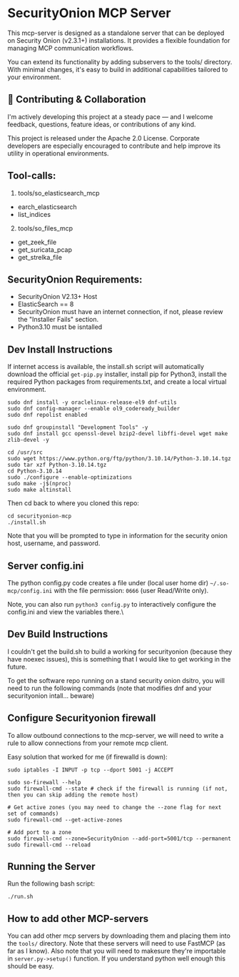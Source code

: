 # SecurityOnion MCP Server
This mcp-server is designed as a standalone server that can be deployed on Security Onion (v2.3.1+) installations. It provides a flexible foundation for managing MCP communication workflows.

You can extend its functionality by adding subservers to the tools/ directory. With minimal changes, it's easy to build in additional capabilities tailored to your environment.


## 🤝 Contributing & Collaboration
I'm actively developing this project at a steady pace — and I welcome feedback, questions, feature ideas, or contributions of any kind.

This project is released under the Apache 2.0 License.
Corporate developers are especially encouraged to contribute and help improve its utility in operational environments.

## Tool-calls:
1. tools/so_elasticsearch_mcp 
- earch_elasticsearch
- list_indices
2. tools/so_files_mcp
- get_zeek_file
- get_suricata_pcap
- get_strelka_file

## SecurityOnion Requirements:
- SecurityOnion V2.13+ Host
- ElasticSearch == 8
- SecurityOnion must have an internet connection, if not, please review the "Installer Fails" section.
- Python3.10 must be isntalled

## Dev Install Instructions
If internet access is available, the install.sh script will automatically download the official `get-pip.py` installer, install pip for Python3, install the required Python packages from requirements.txt, and create a local virtual environment.

```shell
sudo dnf install -y oraclelinux-release-el9 dnf-utils
sudo dnf config-manager --enable ol9_codeready_builder
sudo dnf repolist enabled

sudo dnf groupinstall "Development Tools" -y
sudo dnf install gcc openssl-devel bzip2-devel libffi-devel wget make zlib-devel -y

cd /usr/src
sudo wget https://www.python.org/ftp/python/3.10.14/Python-3.10.14.tgz
sudo tar xzf Python-3.10.14.tgz
cd Python-3.10.14
sudo ./configure --enable-optimizations
sudo make -j$(nproc)
sudo make altinstall

```
Then cd back to where you cloned this repo:
```
cd securityonion-mcp
./install.sh
```
Note that you will be prompted to type in information for the security onion host, username, and password.

## Server config.ini
The python config.py code creates a file under (local user home dir) `~/.so-mcp/config.ini` with the file permission: `0666` (user Read/Write only).

Note, you can also run `python3 config.py` to interactively configure the config.ini and view the variables there.\


## Dev Build Instructions
I couldn't get the build.sh to build a working for securityonion (because they have noexec issues), this is something that I would like to get working in the future.

To get the software repo running on a stand security onion dsitro, you will need to run the following commands (note that modifies dnf and your securityonion intall... beware)


## Configure Securityonion firewall
To allow outbound connections to the mcp-server, we will need to write a rule to allow connections from your remote mcp client.

Easy solution that worked for me (if firewalld is down):
```shell
sudo iptables -I INPUT -p tcp --dport 5001 -j ACCEPT
```

```shell
sudo so-firewall --help
sudo firewall-cmd --state # check if the firewall is running (if not, then you can skip adding the remote host)

# Get active zones (you may need to change the --zone flag for next set of commands)
sudo firewall-cmd --get-active-zones

# Add port to a zone
sudo firewall-cmd --zone=SecurityOnion --add-port=5001/tcp --permanent
sudo firewall-cmd --reload
```

## Running the Server
Run the following bash script:
```shell
./run.sh
```

## How to add other MCP-servers 
You can add other mcp servers by downloading them and placing them into the `tools/` directory. Note that these servers will need to use FastMCP (as far as I know). Also note that you will need to makesure they're importable in `server.py->setup()` function. If you understand python well enough this should be easy.